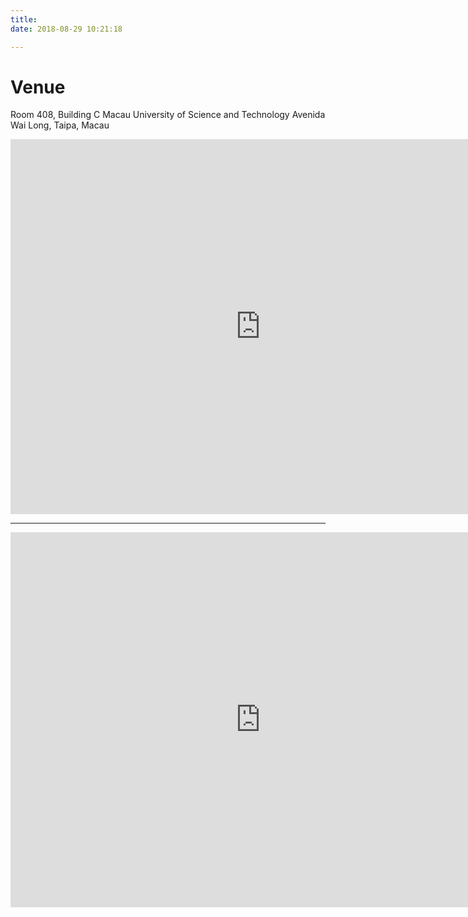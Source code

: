```yaml
---
title:
date: 2018-08-29 10:21:18

---
```


# Venue

Room 408, Building C
Macau University of Science and Technology
Avenida Wai Long, Taipa, Macau



<iframe src="http://www.google.cn/maps/embed?pb=!1m18!1m12!1m3!1d7390.648768222051!2d113.56294173071231!3d22.151721014595346!2m3!1f0!2f0!3f0!3m2!1i1024!2i768!4f13.1!3m3!1m2!1s0x34017006a1f9e4bf%3A0x6613e1cd6c7f1d18!2sMacau+University+of+Science+and+Technology%2C+Macau!5e0!3m2!1sen!2scn!4v1535596417881" align="middle" width="800" height="600" frameborder="0" style="border:0" allowfullscreen></iframe>

---

<iframe src="https://www.google.com/maps/embed?pb=!1m18!1m12!1m3!1d3695.3192435301034!2d113.56393550084817!3d22.151916794838414!2m3!1f0!2f0!3f0!3m2!1i1024!2i768!4f13.1!3m3!1m2!1s0x34017006a20d4d2f%3A0xdbb844d5abdfd821!2z5r6z6ZaA56eR5oqA5aSn5a245pWZ5a245qiTIEM!5e0!3m2!1sen!2s!4v1535683319327" width="800" height="600" align="middle" frameborder="0" style="border:0" allowfullscreen></iframe>
